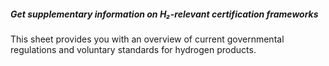 ##### Get supplementary information on H₂-relevant certification frameworks

This sheet provides you with an overview of current governmental regulations and voluntary standards for hydrogen products.
